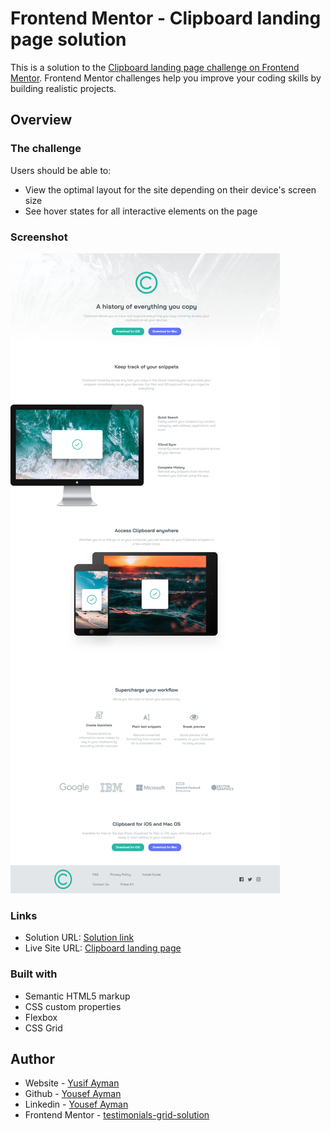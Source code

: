 # Frontend Mentor - Clipboard landing page solution

This is a solution to the [Clipboard landing page challenge on Frontend Mentor](https://www.frontendmentor.io/challenges/clipboard-landing-page-5cc9bccd6c4c91111378ecb9). Frontend Mentor challenges help you improve your coding skills by building realistic projects.

## Overview

### The challenge

Users should be able to:

- View the optimal layout for the site depending on their device's screen size
- See hover states for all interactive elements on the page

### Screenshot

![](images/screenshot.jpeg)

### Links

- Solution URL: [Solution link](https://www.frontendmentor.io/solutions/clipboard-landing-page-ZduUFwHAO_)
- Live Site URL: [Clipboard landing page](https://clipboard-landing-page-dazai.netlify.app/)

### Built with

- Semantic HTML5 markup
- CSS custom properties
- Flexbox
- CSS Grid

## Author

- Website - [Yusif Ayman](https://yussif20.github.io/main-portfolio/)
- Github - [Yousef Ayman](https://github.com/Yussif20)
- Linkedin - [Yousef Ayman](https://www.linkedin.com/in/yussif-ayman/)
- Frontend Mentor - [testimonials-grid-solution](https://www.frontendmentor.io/profile/Yussif20)
